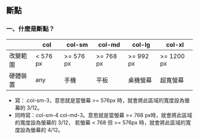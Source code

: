 ## 斷點

### 一、什麼是斷點？

|  | col | col-sm | col-md | col-lg | col-xl |
| -- | -- | -- | -- | -- | -- |
| 改變範圍 | < 576 px | >= 576 px | >= 768 px | >= 992 px | >= 1200 px |
| 硬體裝置 | any | 手機 | 平板 | 桌機螢幕 | 超寬螢幕 |

- 寫：.col-sm-3，意思就是當螢幕 >= 576px 時，就會將此區域的寬度設為螢幕的 3/12。
- 同時寫：col-sm-4 col-md-3。意思就是當螢幕 >= 768 px時，就會將此區域的寬度設為螢幕的 3/12，
  若螢幕 < 768 但 >= 576px 時，就會將此區域的寬度設為螢幕的 4/12。